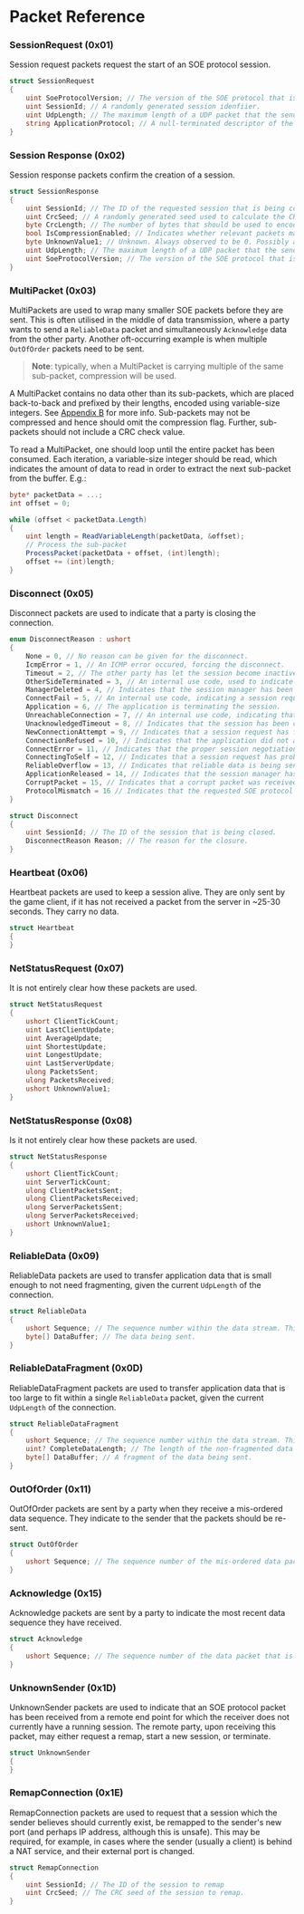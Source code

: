 # Packet Reference

### SessionRequest (0x01)

Session request packets request the start of an SOE protocol session.

```csharp
struct SessionRequest
{
    uint SoeProtocolVersion; // The version of the SOE protocol that is in use. Version 3 is documented here.
    uint SessionId; // A randomly generated session idenfiier.
    uint UdpLength; // The maximum length of a UDP packet that the sender can receive.
    string ApplicationProtocol; // A null-terminated descriptor of the application protocol that the sender wishes to transport.
}
```

### Session Response (0x02)

Session response packets confirm the creation of a session.

```csharp
struct SessionResponse
{
    uint SessionId; // The ID of the requested session that is being confirmed.
    uint CrcSeed; // A randomly generated seed used to calculate the CRC-32 check value on relevant packets.
    byte CrcLength; // The number of bytes that should be used to encode the CRC-32 check value on relevant packets.
    bool IsCompressionEnabled; // Indicates whether relevant packets may be compressed.
    byte UnknownValue1; // Unknown. Always observed to be 0. Possibly a flag for the initial encryption status of app data.
    uint UdpLength; // The maximum length of a UDP packet that the sender can receive.
    uint SoeProtocolVersion; // The version of the SOE protocol that is in use. Version 3 is documented here.
}
```

### MultiPacket (0x03)

MultiPackets are used to wrap many smaller SOE packets before they are sent. This is often utilised in
the middle of data transmission, where a party wants to send a `ReliableData` packet and simultaneously
`Acknowledge` data from the other party. Another oft-occurring example is when multiple `OutOfOrder`
packets need to be sent.

> **Note**: typically, when a MultiPacket is carrying multiple of the same sub-packet, compression will be used.

A MultiPacket contains no data other than its sub-packets, which are placed back-to-back and prefixed by
their lengths, encoded using variable-size integers.
See [Appendix B](./appendix.md#b-reading-and-writing-multipacket-variable-size-integers) for more info.
Sub-packets may not be compressed and hence should omit the compression flag. Further, sub-packets should not
include a CRC check value.

To read a MultiPacket, one should loop until the entire packet has been consumed. Each iteration,
a variable-size integer should be read, which indicates the amount of data to read in order to
extract the next sub-packet from the buffer. E.g.:

```csharp
byte* packetData = ...;
int offset = 0;

while (offset < packetData.Length)
{
    uint length = ReadVariableLength(packetData, &offset);
    // Process the sub-packet
    ProcessPacket(packetData + offset, (int)length);
    offset += (int)length;
}
```

### Disconnect (0x05)

Disconnect packets are used to indicate that a party is closing the connection.

```csharp
enum DisconnectReason : ushort
{
    None = 0, // No reason can be given for the disconnect.
    IcmpError = 1, // An ICMP error occured, forcing the disconnect.
    Timeout = 2, // The other party has let the session become inactive.
    OtherSideTerminated = 3, // An internal use code, used to indicate that the other party has sent a disconnect.
    ManagerDeleted = 4, // Indicates that the session manager has been disposed of. Generally occurs when the server/client is shutting down.
    ConnectFail = 5, // An internal use code, indicating a session request attempt has failed.
    Application = 6, // The application is terminating the session.
    UnreachableConnection = 7, // An internal use code, indicating that the session must disconnect as the other party is unreachable.
    UnacknowledgedTimeout = 8, // Indicates that the session has been closed because a data sequence was not acknowledged quickly enough.
    NewConnectionAttempt = 9, // Indicates that a session request has failed (often due to the connecting party attempting a reconnection too quickly), and a new attempt should be made after a short delay.
    ConnectionRefused = 10, // Indicates that the application did not accept a session request.
    ConnectError = 11, // Indicates that the proper session negotiation flow has not been observed.
    ConnectingToSelf = 12, // Indicates that a session request has probably been looped back to the sender, and it should not continue with the connection attempt.
    ReliableOverflow = 13, // Indicates that reliable data is being sent too fast to be processed.
    ApplicationReleased = 14, // Indicates that the session manager has been orphaned by the application.
    CorruptPacket = 15, // Indicates that a corrupt packet was received.
    ProtocolMismatch = 16 // Indicates that the requested SOE protocol version or application protocol is invalid.
}

struct Disconnect
{
    uint SessionId; // The ID of the session that is being closed.
    DisconnectReason Reason; // The reason for the closure.
}
```

### Heartbeat (0x06)

Heartbeat packets are used to keep a session alive. They are only sent by the game client, if
it has not received a packet from the server in ~25-30 seconds. They carry no data.

```csharp
struct Heartbeat
{
}
```

### NetStatusRequest (0x07)

It is not entirely clear how these packets are used.

```csharp
struct NetStatusRequest
{
    ushort ClientTickCount;
    uint LastClientUpdate;
    uint AverageUpdate;
    uint ShortestUpdate;
    uint LongestUpdate;
    uint LastServerUpdate;
    ulong PacketsSent;
    ulong PacketsReceived;
    ushort UnknownValue1;
}
```

### NetStatusResponse (0x08)

Is it not entirely clear how these packets are used.

```csharp
struct NetStatusResponse
{
    ushort ClientTickCount;
    uint ServerTickCount;
    ulong ClientPacketsSent;
    ulong ClientPacketsReceived;
    ulong ServerPacketsSent;
    ulong ServerPacketsReceived;
    ushort UnknownValue1;
}
```

### ReliableData (0x09)

ReliableData packets are used to transfer application data that is small enough to not need fragmenting,
given the current `UdpLength` of the connection.

```csharp
struct ReliableData
{
    ushort Sequence; // The sequence number within the data stream. This may wrap around.
    byte[] DataBuffer; // The data being sent.
}
```

### ReliableDataFragment (0x0D)

ReliableDataFragment packets are used to transfer application data that is too large to fit within a
single `ReliableData` packet, given the current `UdpLength` of the connection.

```csharp
struct ReliableDataFragment
{
    ushort Sequence; // The sequence number within the data stream. This may wrap around.
    uint? CompleteDataLength; // The length of the non-fragmented data buffer. Only included in the first fragment.
    byte[] DataBuffer; // A fragment of the data being sent.
}
```

### OutOfOrder (0x11)

OutOfOrder packets are sent by a party when they receive a mis-ordered data sequence.
They indicate to the sender that the packets should be re-sent.

```csharp
struct OutOfOrder
{
    ushort Sequence; // The sequence number of the mis-ordered data packet.
}
```

### Acknowledge (0x15)

Acknowledge packets are sent by a party to indicate the most recent data sequence they have received.

```csharp
struct Acknowledge
{
    ushort Sequence; // The sequence number of the data packet that is being acknowledged.
}
```

### UnknownSender (0x1D)

UnknownSender packets are used to indicate that an SOE protocol packet has been received from a remote
end point for which the receiver does not currently have a running session. The remote party, upon
receiving this packet, may either request a remap, start a new session, or terminate.

```csharp
struct UnknownSender
{
}
```

### RemapConnection (0x1E)

RemapConnection packets are used to request that a session which the sender believes should currently exist,
be remapped to the sender's new port (and perhaps IP address, although this is unsafe). This may be required,
for example, in cases where the sender (usually a client) is behind a NAT service, and their external port is changed.

```csharp
struct RemapConnection
{
    uint SessionId; // The ID of the session to remap
    uint CrcSeed; // The CRC seed of the session to remap.
}
```

